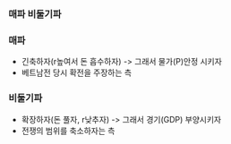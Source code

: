 ### 매파 비둘기파



### 매파

* 긴축하자(r높여서 돈 흡수하자) -> 그래서 물가(P)안정 시키자
* 베트남전 당시 확전을 주장하는 측



### 비둘기파

* 확장하자(돈 풀자, r낮추자) -> 그래서 경기(GDP) 부양시키자
* 전쟁의 범위를 축소하자는 측